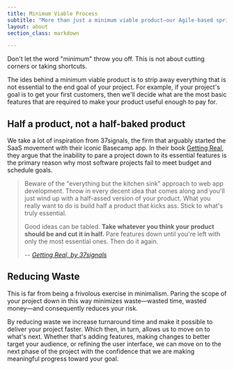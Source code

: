 ```yaml
---
title: Minimum Viable Process
subtitle: "More than just a minimum viable product—our Agile-based sprint process minimizes waste, putting you in control of your timeline and your budget."
layout: about
section_class: markdown

---
```




Don't let the word "minimum" throw you off. This is not about cutting corners or taking shortcuts. 

The ides behind a minimum viable product is to strip away everything that is not essential to the end goal of your project. For example, if your project's goal is to get your first customers, then we'll decide what are the most basic features that are required to make your product useful enough to pay for. 

## Half a product, not a half-baked product

We take a lot of inspiration from 37signals, the firm that arguably started the SaaS movement with their iconic Basecamp app. In their book [Getting Real](https://gettingreal.37signals.com/), they argue that the inability to pare a project down to its essential features is the primary reason why most software projects fail to meet budget and schedule goals.

> Beware of the "everything but the kitchen sink" approach to web app development. Throw in every decent idea that comes along and you'll just wind up with a half-assed version of your product. What you really want to do is build half a product that kicks ass. Stick to what's truly essential.
> 
> Good ideas can be tabled. **Take whatever you think your product should be and cut it in half.**
> Pare features down until you're left with only the most essential ones. Then do it again.
> 
> -- <cite><a href="https://gettingreal.37signals.com/" rel="noopener noreferrer" target="_blank">Getting Real, by 37signals</a></cite>

## Reducing Waste

This is far from being a frivolous exercise in minimalism. Paring the scope of your project down in this way minimizes waste—wasted time, wasted money—and consequently reduces your risk. 

By reducing waste we increase turnaround time and make it possible to deliver your project faster. Which then, in turn, allows us to move on to what's next. Whether that's adding features, making changes to better target your audience, or refining the user interface, we can move on to the next phase of the project with the confidence that we are making meaningful progress toward your goal. 

